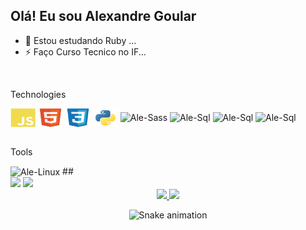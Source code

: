 ## Olá! Eu sou Alexandre Goular

- 🌱 Estou estudando Ruby  ...
- ⚡ Faço Curso Tecnico no IF...


<div style="display: inline_block"><br>
  <p>Technologies</p>
  <img align="center" alt="Ale-Js" height="30" width="40" src="https://raw.githubusercontent.com/devicons/devicon/master/icons/javascript/javascript-plain.svg">
  <img align="center" alt="Ale-HTML" height="30" width="40" src="https://raw.githubusercontent.com/devicons/devicon/master/icons/html5/html5-original.svg">
  <img align="center" alt="Ale-CSS" height="30" width="40" src="https://raw.githubusercontent.com/devicons/devicon/master/icons/css3/css3-original.svg">
  <img align="center" alt="Ale-Python" height="30" width="40" src="https://raw.githubusercontent.com/devicons/devicon/master/icons/python/python-original.svg">
  <img align="center" alt="Ale-Sass" height="30" width="40"  src="https://cdn.jsdelivr.net/gh/devicons/devicon/icons/sass/sass-original.svg" />
  <img align="center" alt="Ale-Sql" height="30" width="40"  src="https://cdn.jsdelivr.net/gh/devicons/devicon/icons/mysql/mysql-original.svg" />
<img align="center" alt="Ale-Sql" height="30" width="40" src="https://cdn.jsdelivr.net/gh/devicons/devicon/icons/ruby/ruby-original.svg"/>
  <img align="center" alt="Ale-Sql" height="30" width="40" src="https://cdn.jsdelivr.net/gh/devicons/devicon/icons/postgresql/postgresql-original.svg">
</div>

  <div style="display: inline_block"><br>
    <p>Tools</p>
    <img align="center" alt="Ale-Linux" height="30" width="40" src="https://cdn.jsdelivr.net/gh/devicons/devicon/icons/linux/linux-original.svg"
  </div>
  ##
 
<div> 
  <a href="https://instagram.com/aledev__" target="_blank"><img src="https://img.shields.io/badge/-Instagram-%23E4405F?style=for-the-badge&logo=instagram&logoColor=white" target="_blank"></a>
  <a href = "mailto:Xandeaugustogoulart@gmail.com"><img src="https://img.shields.io/badge/-Gmail-%23333?style=for-the-badge&logo=gmail&logoColor=white" target="_blank"></a>
</div>

<div align="center">
  <a href="https://github.com/AlexandreGoular">
    <img height="150em" src="https://github-readme-stats.vercel.app/api?username=AlexandreGoular&count_private=true&include_all_commits=true&show_icons=true&theme=dracula&hide_border=false&show_owner=true"/>
    <img height="150em" src="https://github-readme-stats.vercel.app/api/top-langs/?username=AlexandreGoular&theme=dracula&hide_border=false&&layout=compact"/>
  </a>
</div>

<div align="center">

  ![Snake animation](https://github.com/danielbped/danielbped/blob/output/github-contribution-grid-snake.svg)
  
</div>

